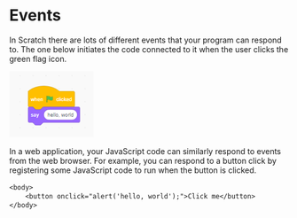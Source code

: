 # Events

In Scratch there are lots of different events that your program can respond to.  The one below initiates the code connected to it when the user clicks the green flag icon.

![](../.gitbook/assets/image%20%2895%29.png)

In a web application, your JavaScript code can similarly respond to events from the web browser. For example, you can respond to a button click by registering some JavaScript code to run when the button is clicked.

```markup
<body>
    <button onclick="alert('hello, world');">Click me</button>
</body>
```

